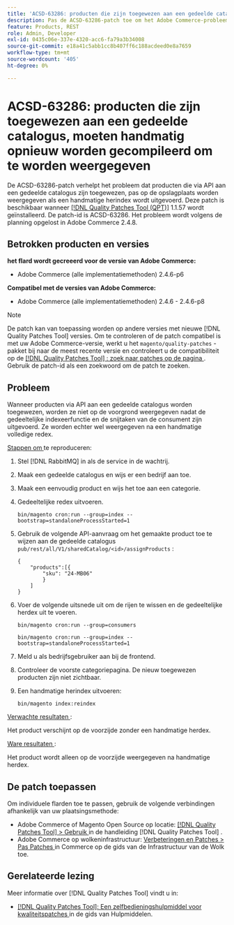 ```yaml
---
title: 'ACSD-63286: producten die zijn toegewezen aan een gedeelde catalogus, moeten handmatig opnieuw worden gecompileerd om te worden weergegeven'
description: Pas de ACSD-63286-patch toe om het Adobe Commerce-probleem op te lossen waarbij producten die via API aan een gedeelde catalogus zijn toegewezen, pas op de winkel worden weergegeven als een handmatige herindex is uitgevoerd.
feature: Products, REST
role: Admin, Developer
exl-id: 0435c06e-337e-4320-acc6-fa79a3b34008
source-git-commit: e18a41c5abb1cc8b407ff6c188acdeed0e8a7659
workflow-type: tm+mt
source-wordcount: '405'
ht-degree: 0%

---
```


# ACSD-63286: producten die zijn toegewezen aan een gedeelde catalogus, moeten handmatig opnieuw worden gecompileerd om te worden weergegeven

De ACSD-63286-patch verhelpt het probleem dat producten die via API aan een gedeelde catalogus zijn toegewezen, pas op de opslagplaats worden weergegeven als een handmatige herindex wordt uitgevoerd. Deze patch is beschikbaar wanneer [[!DNL Quality Patches Tool (QPT)]](/help/tools/quality-patches-tool/quality-patches-tool-to-self-serve-quality-patches.md) 1.1.57 wordt geïnstalleerd. De patch-id is ACSD-63286. Het probleem wordt volgens de planning opgelost in Adobe Commerce 2.4.8.

## Betrokken producten en versies

**het flard wordt gecreeerd voor de versie van Adobe Commerce:**

* Adobe Commerce (alle implementatiemethoden) 2.4.6-p6

**Compatibel met de versies van Adobe Commerce:**

* Adobe Commerce (alle implementatiemethoden) 2.4.6 - 2.4.6-p8

>[!NOTE]
>
>De patch kan van toepassing worden op andere versies met nieuwe [!DNL Quality Patches Tool] versies. Om te controleren of de patch compatibel is met uw Adobe Commerce-versie, werkt u het `magento/quality-patches` -pakket bij naar de meest recente versie en controleert u de compatibiliteit op de [[!DNL Quality Patches Tool] : zoek naar patches op de pagina ](https://experienceleague.adobe.com/tools/commerce-quality-patches/index.html?lang=nl-NL) . Gebruik de patch-id als een zoekwoord om de patch te zoeken.

## Probleem

Wanneer producten via API aan een gedeelde catalogus worden toegewezen, worden ze niet op de voorgrond weergegeven nadat de gedeeltelijke indexeerfunctie en de snijtaken van de consument zijn uitgevoerd. Ze worden echter wel weergegeven na een handmatige volledige redex.

<u> Stappen om </u> te reproduceren:

1. Stel [!DNL RabbitMQ] in als de service in de wachtrij.
1. Maak een gedeelde catalogus en wijs er een bedrijf aan toe.
1. Maak een eenvoudig product en wijs het toe aan een categorie.
1. Gedeeltelijke redex uitvoeren.

   ```
   bin/magento cron:run --group=index --bootstrap=standaloneProcessStarted=1
   ```

1. Gebruik de volgende API-aanvraag om het gemaakte product toe te wijzen aan de gedeelde catalogus `pub/rest/all/V1/sharedCatalog/<id>/assignProducts` :

   ```
   {
       "products":[{
           "sku": "24-MB06"
           }
       ]
   }
   ```

1. Voer de volgende uitsnede uit om de rijen te wissen en de gedeeltelijke herdex uit te voeren.

   ```
   bin/magento cron:run --group=consumers
   ```

   ```
   bin/magento cron:run --group=index --bootstrap=standaloneProcessStarted=1
   ```

1. Meld u als bedrijfsgebruiker aan bij de frontend.
1. Controleer de voorste categoriepagina. De nieuw toegewezen producten zijn niet zichtbaar.
1. Een handmatige herindex uitvoeren:

   ```
   bin/magento index:reindex
   ```

<u> Verwachte resultaten </u>:

Het product verschijnt op de voorzijde zonder een handmatige herdex.

<u> Ware resultaten </u>:

Het product wordt alleen op de voorzijde weergegeven na handmatige herdex.

## De patch toepassen

Om individuele flarden toe te passen, gebruik de volgende verbindingen afhankelijk van uw plaatsingsmethode:

* Adobe Commerce of Magento Open Source op locatie: [[!DNL Quality Patches Tool]  > Gebruik ](/help/tools/quality-patches-tool/usage.md) in de handleiding [!DNL Quality Patches Tool] .
* Adobe Commerce op wolkeninfrastructuur: [ Verbeteringen en Patches > Pas Patches ](https://experienceleague.adobe.com/docs/commerce-cloud-service/user-guide/develop/upgrade/apply-patches.html?lang=nl-NL) in Commerce op de gids van de Infrastructuur van de Wolk toe.


## Gerelateerde lezing

Meer informatie over [!DNL Quality Patches Tool] vindt u in:

* [[!DNL Quality Patches Tool]: Een zelfbedieningshulpmiddel voor kwaliteitspatches ](/help/tools/quality-patches-tool/quality-patches-tool-to-self-serve-quality-patches.md) in de gids van Hulpmiddelen.
